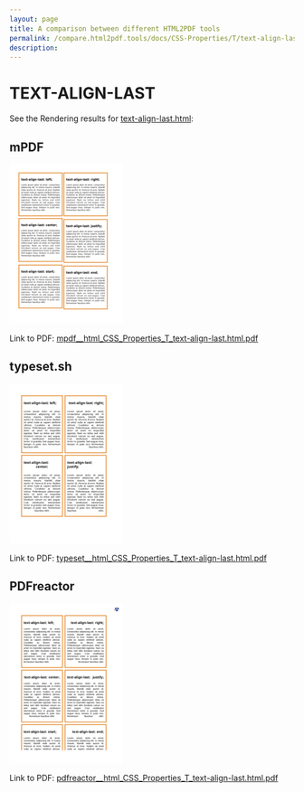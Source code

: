 ```yaml
---
layout: page
title: A comparison between different HTML2PDF tools
permalink: /compare.html2pdf.tools/docs/CSS-Properties/T/text-align-last.html
description: 
---
```


# TEXT-ALIGN-LAST

See the Rendering results for [text-align-last.html](/html/CSS%20Properties/T/text-align-last.html):

## mPDF
![](mpdf__html_CSS_Properties_T_text-align-last.html.png) 

Link to PDF: [mpdf__html_CSS_Properties_T_text-align-last.html.pdf](mpdf__html_CSS_Properties_T_text-align-last.html.pdf)

## typeset.sh
![](typeset__html_CSS_Properties_T_text-align-last.html.png) 

Link to PDF: [typeset__html_CSS_Properties_T_text-align-last.html.pdf](typeset__html_CSS_Properties_T_text-align-last.html.pdf)

## PDFreactor
![](pdfreactor__html_CSS_Properties_T_text-align-last.html.png) 

Link to PDF: [pdfreactor__html_CSS_Properties_T_text-align-last.html.pdf](pdfreactor__html_CSS_Properties_T_text-align-last.html.pdf)

